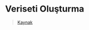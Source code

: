 # Veriseti Oluşturma

> [Kaynak](https://github.com/tensorflow/models/blob/master/research/object_detection/g3doc/using_your_own_dataset.md)